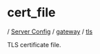 # cert_file

/ [Server Config](../../../README.md) / [gateway](../../README.md) / [tls](../README.md) 

TLS certificate file.

